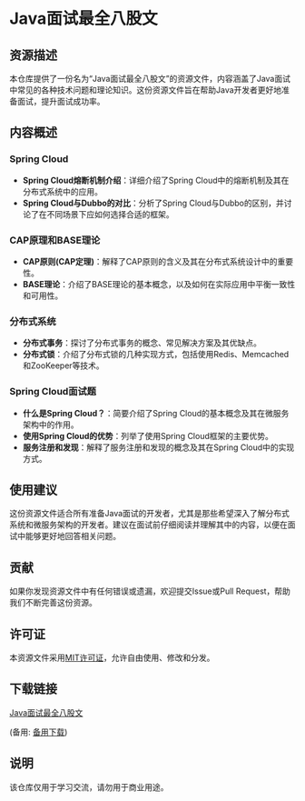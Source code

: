 # Java面试最全八股文

## 资源描述

本仓库提供了一份名为“Java面试最全八股文”的资源文件，内容涵盖了Java面试中常见的各种技术问题和理论知识。这份资源文件旨在帮助Java开发者更好地准备面试，提升面试成功率。

## 内容概述

### Spring Cloud
- **Spring Cloud熔断机制介绍**：详细介绍了Spring Cloud中的熔断机制及其在分布式系统中的应用。
- **Spring Cloud与Dubbo的对比**：分析了Spring Cloud与Dubbo的区别，并讨论了在不同场景下应如何选择合适的框架。

### CAP原理和BASE理论
- **CAP原则(CAP定理)**：解释了CAP原则的含义及其在分布式系统设计中的重要性。
- **BASE理论**：介绍了BASE理论的基本概念，以及如何在实际应用中平衡一致性和可用性。

### 分布式系统
- **分布式事务**：探讨了分布式事务的概念、常见解决方案及其优缺点。
- **分布式锁**：介绍了分布式锁的几种实现方式，包括使用Redis、Memcached和ZooKeeper等技术。

### Spring Cloud面试题
- **什么是Spring Cloud？**：简要介绍了Spring Cloud的基本概念及其在微服务架构中的作用。
- **使用Spring Cloud的优势**：列举了使用Spring Cloud框架的主要优势。
- **服务注册和发现**：解释了服务注册和发现的概念及其在Spring Cloud中的实现方式。

## 使用建议

这份资源文件适合所有准备Java面试的开发者，尤其是那些希望深入了解分布式系统和微服务架构的开发者。建议在面试前仔细阅读并理解其中的内容，以便在面试中能够更好地回答相关问题。

## 贡献

如果你发现资源文件中有任何错误或遗漏，欢迎提交Issue或Pull Request，帮助我们不断完善这份资源。

## 许可证

本资源文件采用[MIT许可证](LICENSE)，允许自由使用、修改和分发。

## 下载链接
[Java面试最全八股文](https://pan.quark.cn/s/e0064933ffba) 

(备用: [备用下载](https://pan.baidu.com/s/1pVwgyj5-dKl4W83V_9CSjQ?pwd=1234))

## 说明

该仓库仅用于学习交流，请勿用于商业用途。
